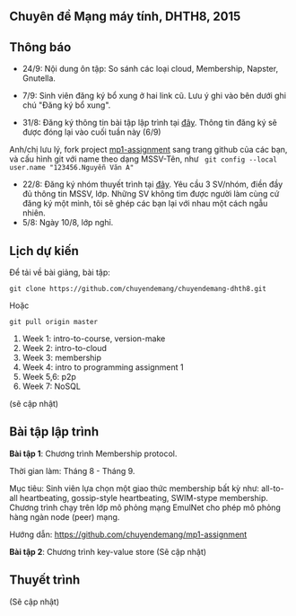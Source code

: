 ## Chuyên đề Mạng máy tính, DHTH8, 2015

Thông báo
-----------------
- 24/9: Nội dung ôn tập: So sánh các loại cloud,  Membership, Napster, Gnutella.
 
- 7/9: Sinh viên đăng ký bổ xung ở hai link cũ. Lưu ý ghi vào bên dưới ghi chú "Đăng ký bổ xung".

- 31/8: Đăng ký thông tin bài tập lập trình tại [đây](https://docs.google.com/spreadsheets/d/1Acg1_p_82P8lpG7GXcRBh1b5LBEAEBSOpxRe1q9OcOY/edit?usp=sharing). Thông tin đăng ký sẽ được đóng lại vào cuối tuần này (6/9)

Anh/chị lưu lý, fork project [mp1-assignment](https://github.com/chuyendemang/mp1-assignment) sang trang github của các bạn, và cấu hình git với  name theo dạng MSSV-Tên, như
``` git config --local user.name "123456.Nguyễn Văn A"```

- 22/8: Đăng ký nhóm thuyết trình tại [đây](https://docs.google.com/spreadsheets/d/1aAAGWf7dDewfRgbovWXL-9nBvEmhWSquuqp34HBCkRE/edit?usp=sharing).
Yêu cầu 3 SV/nhóm, điền đầy đủ thông tin MSSV, lớp. Những SV không tìm được người làm cùng cứ đăng ký một mình, tôi sẽ ghép các bạn lại với nhau một cách ngẫu nhiên.
- 5/8: Ngày  10/8, lớp nghỉ.

Lịch dự kiến
-----------------
Để tải về bài giảng, bài tập:
```
git clone https://github.com/chuyendemang/chuyendemang-dhth8.git
```
Hoặc
```
git pull origin master
```
1. Week 1: intro-to-course, version-make
2. Week 2: intro-to-cloud
3. Week 3: membership
4. Week 4: intro to programming assignment 1
5. Week 5,6: p2p
6. Week 7: NoSQL

(sẽ cập nhật)

Bài tập lập trình
----------------
**Bài tập 1**: Chương trình Membership protocol.

Thời gian làm: Tháng 8 - Tháng 9.

Mục tiêu: Sinh viên lựa chọn một giao thức membership bất kỳ như: all-to-all heartbeating, gossip-style heartbeating, SWIM-stype membership. Chương trình chạy trên lớp mô phỏng mạng EmulNet cho phép mô phỏng hàng ngàn node (peer) mạng.

Hướng dẫn: https://github.com/chuyendemang/mp1-assignment

**Bài tập 2**: Chương trình key-value store
(Sẽ cập nhật)

Thuyết trình
---------------
(Sẽ cập nhật)
